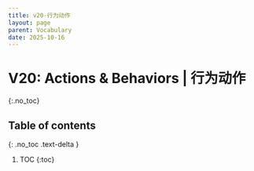 ```yaml
---
title: v20-行为动作
layout: page
parent: Vocabulary
date: 2025-10-16
---
```


# V20: Actions & Behaviors | 行为动作
{:.no_toc}

## Table of contents
{: .no_toc .text-delta }

1. TOC
{:toc}
